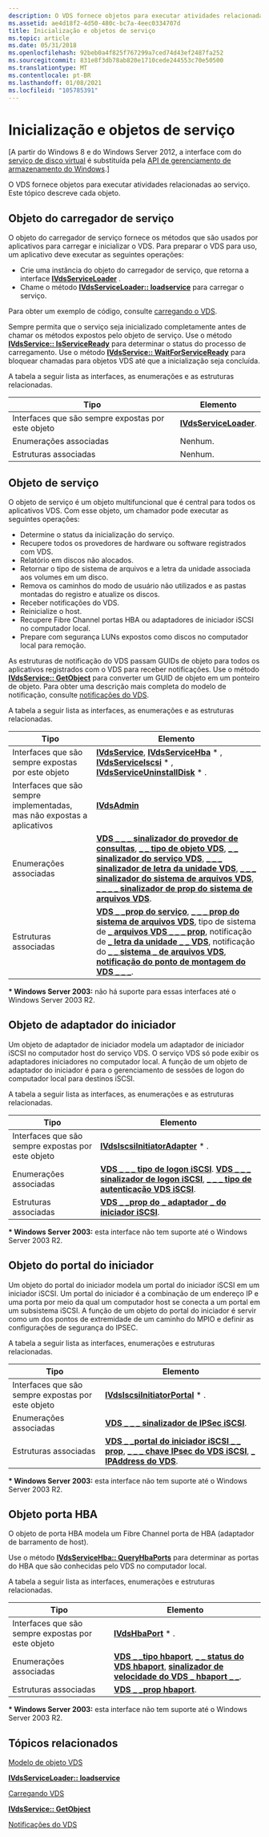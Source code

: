 ```yaml
---
description: O VDS fornece objetos para executar atividades relacionadas ao serviço. Este tópico descreve cada objeto.
ms.assetid: ae4d18f2-4d50-480c-bc7a-4eec0334707d
title: Inicialização e objetos de serviço
ms.topic: article
ms.date: 05/31/2018
ms.openlocfilehash: 92beb0a4f825f767299a7ced74d43ef2487fa252
ms.sourcegitcommit: 831e8f3db78ab820e1710cede244553c70e50500
ms.translationtype: MT
ms.contentlocale: pt-BR
ms.lasthandoff: 01/08/2021
ms.locfileid: "105785391"
---
```

# <a name="startup-and-service-objects"></a>Inicialização e objetos de serviço

\[A partir do Windows 8 e do Windows Server 2012, a interface com do [serviço de disco virtual](virtual-disk-service-portal.md) é substituída pela [API de gerenciamento de armazenamento do Windows](/previous-versions/windows/desktop/stormgmt/windows-storage-management-api-portal).\]

O VDS fornece objetos para executar atividades relacionadas ao serviço. Este tópico descreve cada objeto.

## <a name="service-loader-object"></a>Objeto do carregador de serviço

O objeto do carregador de serviço fornece os métodos que são usados por aplicativos para carregar e inicializar o VDS. Para preparar o VDS para uso, um aplicativo deve executar as seguintes operações:

-   Crie uma instância do objeto do carregador de serviço, que retorna a interface [**IVdsServiceLoader**](/windows/desktop/api/Vds/nn-vds-ivdsserviceloader) .
-   Chame o método [**IVdsServiceLoader:: loadservice**](/windows/desktop/api/Vds/nf-vds-ivdsserviceloader-loadservice) para carregar o serviço.

Para obter um exemplo de código, consulte [carregando o VDS](loading-vds.md).

Sempre permita que o serviço seja inicializado completamente antes de chamar os métodos expostos pelo objeto de serviço. Use o método [**IVdsService:: IsServiceReady**](/windows/desktop/api/Vds/nf-vds-ivdsservice-isserviceready) para determinar o status do processo de carregamento. Use o método [**IVdsService:: WaitForServiceReady**](/windows/desktop/api/Vds/nf-vds-ivdsservice-waitforserviceready) para bloquear chamadas para objetos VDS até que a inicialização seja concluída.

A tabela a seguir lista as interfaces, as enumerações e as estruturas relacionadas.

| Tipo                                              | Elemento                                         |
|---------------------------------------------------|-------------------------------------------------|
| Interfaces que são sempre expostas por este objeto | [**IVdsServiceLoader**](/windows/desktop/api/Vds/nn-vds-ivdsserviceloader). |
| Enumerações associadas                           | Nenhum.                                           |
| Estruturas associadas                             | Nenhum.                                           |



 

## <a name="service-object"></a>Objeto de serviço

O objeto de serviço é um objeto multifuncional que é central para todos os aplicativos VDS. Com esse objeto, um chamador pode executar as seguintes operações:

-   Determine o status da inicialização do serviço.
-   Recupere todos os provedores de hardware ou software registrados com VDS.
-   Relatório em discos não alocados.
-   Retornar o tipo de sistema de arquivos e a letra da unidade associada aos volumes em um disco.
-   Remova os caminhos do modo de usuário não utilizados e as pastas montadas do registro e atualize os discos.
-   Receber notificações do VDS.
-   Reinicialize o host.
-   Recupere Fibre Channel portas HBA ou adaptadores de iniciador iSCSI no computador local.
-   Prepare com segurança LUNs expostos como discos no computador local para remoção.

As estruturas de notificação do VDS passam GUIDs de objeto para todos os aplicativos registrados com o VDS para receber notificações. Use o método [**IVdsService:: GetObject**](/windows/desktop/api/Vds/nf-vds-ivdsservice-getobject) para converter um GUID de objeto em um ponteiro de objeto. Para obter uma descrição mais completa do modelo de notificação, consulte [notificações do VDS](vds-notification-model.md).

A tabela a seguir lista as interfaces, as enumerações e as estruturas relacionadas. 

| Tipo                                                                   | Elemento                                                                                                                                                                                                                                                                                                                                                                                                   |
|------------------------------------------------------------------------|-----------------------------------------------------------------------------------------------------------------------------------------------------------------------------------------------------------------------------------------------------------------------------------------------------------------------------------------------------------------------------------------------------------|
| Interfaces que são sempre expostas por este objeto                      | [**IVdsService**](/windows/desktop/api/Vds/nn-vds-ivdsservice), [**IVdsServiceHba**](/windows/desktop/api/Vds/nn-vds-ivdsservicehba) \* , [**IVdsServiceIscsi**](/windows/desktop/api/Vds/nn-vds-ivdsserviceiscsi) \* , [**IVdsServiceUninstallDisk**](/windows/desktop/api/Vds/nn-vds-ivdsserviceuninstalldisk) \* .                                                                                                                                                                                                           |
| Interfaces que são sempre implementadas, mas não expostas a aplicativos | [**IVdsAdmin**](/windows/desktop/api/VdsHwPrv/nn-vdshwprv-ivdsadmin)                                                                                                                                                                                                                                                                                                                                                                            |
| Enumerações associadas                                                | [**VDS \_ \_ \_ sinalizador do provedor de consultas**](/windows/desktop/api/Vds/ne-vds-vds_query_provider_flag), [**\_ \_ tipo de objeto VDS**](/windows/desktop/api/Vds/ne-vds-vds_object_type), [**\_ \_ sinalizador do serviço VDS**](/windows/desktop/api/Vds/ne-vds-vds_service_flag), [**\_ \_ \_ sinalizador de letra da unidade VDS**](/windows/desktop/api/Vds/ne-vds-vds_drive_letter_flag), [**\_ \_ \_ sinalizador do sistema de arquivos VDS**](/windows/desktop/api/Vds/ne-vds-vds_file_system_flag), [**\_ \_ \_ \_ sinalizador de prop do sistema de arquivos VDS**](/windows/desktop/api/Vds/ne-vds-vds_file_system_prop_flag).                                                      |
| Estruturas associadas                                                  | [**VDS \_ \_prop do serviço**](/windows/desktop/api/Vds/ns-vds-vds_service_prop), [**\_ \_ \_ prop do sistema de arquivos VDS**](/windows/desktop/api/Vds/ns-vds-vds_file_system_prop), tipo de sistema de [**\_ arquivos VDS \_ \_ \_ prop**](/windows/desktop/api/Vds/ns-vds-vds_file_system_type_prop), notificação de [**\_ letra da unidade \_ \_ VDS**](/windows/desktop/api/Vds/ns-vds-vds_drive_letter_notification), notificação do [**\_ \_ sistema \_ de arquivos VDS**](/windows/desktop/api/Vds/ns-vds-vds_file_system_notification), [**notificação do ponto de montagem do VDS \_ \_ \_**](/windows/desktop/api/Vds/ns-vds-vds_mount_point_notification). |



 

**\* Windows Server 2003:** não há suporte para essas interfaces até o Windows Server 2003 R2.

## <a name="initiator-adapter-object"></a>Objeto de adaptador do iniciador

Um objeto de adaptador de iniciador modela um adaptador de iniciador iSCSI no computador host do serviço VDS. O serviço VDS só pode exibir os adaptadores iniciadores no computador local. A função de um objeto de adaptador do iniciador é para o gerenciamento de sessões de logon do computador local para destinos iSCSI.

A tabela a seguir lista as interfaces, as enumerações e as estruturas relacionadas. 

| Tipo                                              | Elemento                                                                                                                                                                  |
|---------------------------------------------------|--------------------------------------------------------------------------------------------------------------------------------------------------------------------------|
| Interfaces que são sempre expostas por este objeto | [**IVdsIscsiInitiatorAdapter**](/windows/desktop/api/Vds/nn-vds-ivdsiscsiinitiatoradapter) \* .                                                                                                        |
| Enumerações associadas                           | [**VDS \_ \_ \_ tipo de logon iSCSI**](/windows/desktop/api/Vds/ne-vds-vds_iscsi_login_type). [**VDS \_ \_ \_ sinalizador de logon iSCSI**](/windows/desktop/api/Vds/ne-vds-vds_iscsi_login_flag), [**\_ \_ \_ tipo de autenticação VDS iSCSI**](/windows/desktop/api/Vds/ne-vds-vds_iscsi_auth_type). |
| Estruturas associadas                             | [**VDS \_ \_prop do \_ adaptador \_ do iniciador iSCSI**](/windows/desktop/api/Vds/ns-vds-vds_iscsi_initiator_adapter_prop).                                                                                        |



 

**\* Windows Server 2003:** esta interface não tem suporte até o Windows Server 2003 R2.

## <a name="initiator-portal-object"></a>Objeto do portal do iniciador

Um objeto do portal do iniciador modela um portal do iniciador iSCSI em um iniciador iSCSI. Um portal do iniciador é a combinação de um endereço IP e uma porta por meio da qual um computador host se conecta a um portal em um subsistema iSCSI. A função de um objeto do portal do iniciador é servir como um dos pontos de extremidade de um caminho do MPIO e definir as configurações de segurança do IPSEC.

A tabela a seguir lista as interfaces, enumerações e estruturas relacionadas. 

| Tipo                                              | Elemento                                                                                                                                                                         |
|---------------------------------------------------|---------------------------------------------------------------------------------------------------------------------------------------------------------------------------------|
| Interfaces que são sempre expostas por este objeto | [**IVdsIscsiInitiatorPortal**](/windows/desktop/api/Vds/nn-vds-ivdsiscsiinitiatorportal) \* .                                                                                                                 |
| Enumerações associadas                           | [**VDS \_ \_ \_ sinalizador de IPSec iSCSI**](/windows/desktop/api/Vds/ne-vds-vds_iscsi_ipsec_flag).                                                                                                                        |
| Estruturas associadas                             | [**VDS \_ \_portal do iniciador iSCSI \_ \_ prop**](/windows/desktop/api/Vds/ns-vds-vds_iscsi_initiator_portal_prop), [**\_ \_ \_ chave IPsec do VDS iSCSI**](/windows/desktop/api/Vds/ns-vds-vds_iscsi_ipsec_key), [**\_ IPAddress do VDS**](/windows/desktop/api/Vds/ns-vds-vds_ipaddress). |



 

**\* Windows Server 2003:** esta interface não tem suporte até o Windows Server 2003 R2.

## <a name="hba-port-object"></a>Objeto porta HBA

O objeto de porta HBA modela um Fibre Channel porta de HBA (adaptador de barramento de host).

Use o método [**IVdsServiceHba:: QueryHbaPorts**](/windows/desktop/api/Vds/nf-vds-ivdsservicehba-queryhbaports) para determinar as portas do HBA que são conhecidas pelo VDS no computador local.

A tabela a seguir lista as interfaces, enumerações e estruturas relacionadas.

| Tipo                                              | Elemento                                                                                                                                                          |
|---------------------------------------------------|------------------------------------------------------------------------------------------------------------------------------------------------------------------|
| Interfaces que são sempre expostas por este objeto | [**IVdsHbaPort**](/windows/desktop/api/Vds/nn-vds-ivdshbaport) \* .                                                                                                                            |
| Enumerações associadas                           | [**VDS \_ \_tipo hbaport**](/windows/desktop/api/Vds/ne-vds-vds_hbaport_type), [**\_ \_ status do VDS hbaport**](/windows/desktop/api/Vds/ne-vds-vds_hbaport_status), [**sinalizador de velocidade do VDS \_ hbaport \_ \_**](/windows/desktop/api/Vds/ne-vds-vds_hbaport_speed_flag). |
| Estruturas associadas                             | [**VDS \_ \_prop hbaport**](/windows/desktop/api/Vds/ns-vds-vds_hbaport_prop).                                                                                                                  |



 

**\* Windows Server 2003:** esta interface não tem suporte até o Windows Server 2003 R2.

## <a name="related-topics"></a>Tópicos relacionados

<dl> <dt>

[Modelo de objeto VDS](vds-object-model.md)
</dt> <dt>

[**IVdsServiceLoader:: loadservice**](/windows/desktop/api/Vds/nf-vds-ivdsserviceloader-loadservice)
</dt> <dt>

[Carregando VDS](loading-vds.md)
</dt> <dt>

[**IVdsService:: GetObject**](/windows/desktop/api/Vds/nf-vds-ivdsservice-getobject)
</dt> <dt>

[Notificações do VDS](vds-notification-model.md)
</dt> </dl>

 

 

